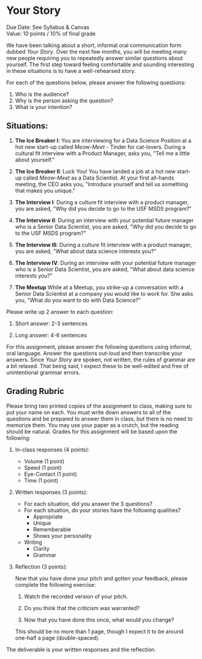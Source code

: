 Your Story
========

Due Date: See Syllabus & Canvas    
Value: 10 points / 10% of final grade   

We have been talking about a short, informal oral communication form dubbed _Your Story_. Over the next few months, you will be meeting many new people requiring you to repeatedly answer similar questions about yourself. The first step toward feeling comfortable and sounding interesting in these situations is to have a well-rehearsed story.

For each of the questions below, please answer the following questions:

1. Who is the audience?
1. Why is the person asking the question?
1. What is your intention?

Situations:
-----

1. __The Ice Breaker I__: You are interviewing for a Data Science Position at a hot new start-up called _Meow-Meet_ - Tinder for cat-lovers. During a cultural fit interview with a Product Manager, asks you, "Tell me a little about yourself."

2. __The Ice Breaker II__: Luck You! You have landed a job at a hot new  start-up called _Meow-Meet_ as a Data Scientist. At your first all-hands meeting, the CEO asks you, "Introduce yourself and tell us something that makes you unique."
 
4. __The Interview I__: During a culture fit interview with a product manager, you are asked, "Why did you decide to go to the USF MSDS program?"

5. __The Interview II__: During an interview with your potential future manager who is a Senior Data Scientist, you are asked, "Why did you decide to go to the USF MSDS program?"

6. __The Interview III__: During a culture fit interview with a product manager, you are asked, "What about data science interests you?"

5. __The Interview IV__: During an interview with your potential future manager who is a Senior Data Scientist, you are asked, "What about data science interests you?"

9. __The Meetup__ While at a Meetup, you strike-up a conversation with a Senior Data Scientist at a company you would like to work for. She asks you, "What do you want to do with Data Science?"

Please write up 2 answer to each question:

1. Short answer: 2-3 sentences

2. Long answer: 4-6 sentences

For this assignment, please answer the following questions using informal, oral language. Answer the questions out-loud and then transcribe your answers. Since _Your Story_ are spoken, not written, the rules of grammar are a bit relaxed. That being said, I expect these to be well-edited and free of unintentional grammar errors.

Grading Rubric 
-------

Please bring two printed copies of the assignment to class, making sure to put your name on each. You must write down answers to all of the questions and be prepared to answer them in class, but there is no need to memorize them. You may use your paper as a crutch, but the reading should be natural. Grades for this assignment will be based upon the following:

1. In-class responses (4 points): 
    
    - Volume (1 point)
    - Speed (1 point)
    - Eye-Contact (1 point)
    - Time (1 point)

2. Written responses (3 points):
    
    - For each situation, did you answer the 3 questions?
    - For each situation, do your stories have the following qualities?
        - Appropriate 
        - Unique
        - Rememberable
        - Shows your personality
    - Writing
        - Clarity
        - Grammar
    
3. Reflection (3 points):

    Now that you have done your pitch and gotten your feedback, please complete the following exercise:

    1.  Watch the recorded version of your pitch.

    2.  Do you think that the criticism was warranted?

    3.  Now that you have done this once, what would you change?

	This should be no more than 1 page, though I expect it to be around one-half a page (double-spaced).

The deliverable is your written responses and the reflection.